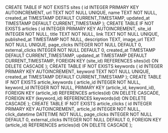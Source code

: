 CREATE TABLE IF NOT EXISTS sites (
    id INTEGER PRIMARY KEY AUTOINCREMENT,
    url TEXT NOT NULL UNIQUE,
    name TEXT NOT NULL,
    created_at TIMESTAMP DEFAULT CURRENT_TIMESTAMP,
    updated_at TIMESTAMP DEFAULT CURRENT_TIMESTAMP
); CREATE TABLE IF NOT EXISTS articles (
    id INTEGER PRIMARY KEY AUTOINCREMENT,
    site_id INTEGER NOT NULL,
    title TEXT NOT NULL,
    link TEXT NOT NULL UNIQUE,
    published_at TIMESTAMP NOT NULL,
    description TEXT,
    image_url TEXT NOT NULL UNIQUE,
    page_clicks INTEGER NOT NULL DEFAULT 0,
    external_clicks INTEGER NOT NULL DEFAULT 0,
    created_at TIMESTAMP DEFAULT CURRENT_TIMESTAMP,
    updated_at TIMESTAMP DEFAULT CURRENT_TIMESTAMP,
    FOREIGN KEY (site_id) REFERENCES sites(id) ON DELETE CASCADE
); CREATE TABLE IF NOT EXISTS keywords (
    id INTEGER PRIMARY KEY AUTOINCREMENT,
    keyword TEXT NOT NULL UNIQUE,
    created_at TIMESTAMP DEFAULT CURRENT_TIMESTAMP
); CREATE TABLE IF NOT EXISTS article_keywords (
    article_id INTEGER NOT NULL,
    keyword_id INTEGER NOT NULL,
    PRIMARY KEY (article_id, keyword_id),
    FOREIGN KEY (article_id) REFERENCES articles(id) ON DELETE CASCADE,
    FOREIGN KEY (keyword_id) REFERENCES keywords(id) ON DELETE CASCADE
); CREATE TABLE IF NOT EXISTS article_clicks (
    id INTEGER PRIMARY KEY AUTOINCREMENT,
    article_id INTEGER NOT NULL,
    click_datetime DATETIME NOT NULL,
    page_clicks INTEGER NOT NULL DEFAULT 0,
    external_clicks INTEGER NOT NULL DEFAULT 0,
    FOREIGN KEY (article_id) REFERENCES articles(id) ON DELETE CASCADE
);